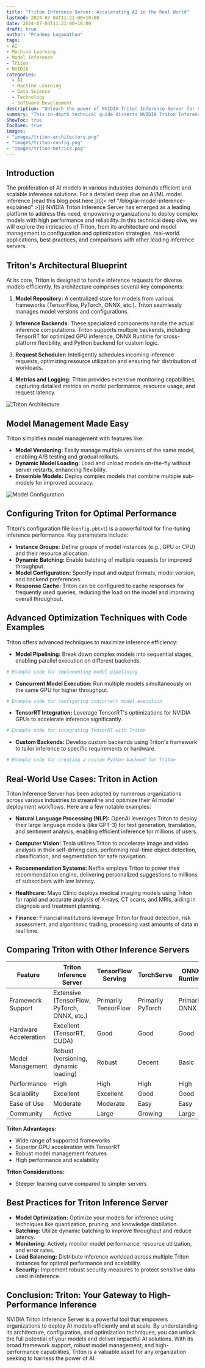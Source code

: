 ```yaml
---
title: "Triton Inference Server: Accelerating AI in the Real World"
lastmod: 2024-07-04T11:21:00+10:00
date: 2024-07-04T11:21:00+10:00
draft: true
author: "Pradeep Loganathan"
tags:
- AI
- Machine Learning
- Model Inference
- Triton
- NVIDIA
categories:
  - AI
  - Machine Learning
  - Data Science
  - Technology
  - Software Development
description: "Unleash the power of NVIDIA Triton Inference Server for scalable and efficient AI model deployment. Explore its architecture, configuration, optimization techniques, real-world use cases, and best practices."
summary: "This in-depth technical guide dissects NVIDIA Triton Inference Server, showcasing its architecture, model management, configuration, and optimization strategies. Explore real-world use cases, compare Triton with other inference servers, and learn best practices for maximizing model performance."
ShowToc: true
TocOpen: true
images:
- "images/triton-architecture.png"
- "images/triton-config.png"
- "images/triton-metrics.png"
---
```

## Introduction

The proliferation of AI models in various industries demands efficient and scalable inference solutions. For a detailed deep dive on AI/ML model inference [read this blog post here.]({{< ref "/blog/ai-model-inference-explained" >}}) NVIDIA Triton Inference Server has emerged as a leading platform to address this need, empowering organizations to deploy complex models with high performance and reliability. In this technical deep dive, we will explore the intricacies of Triton, from its architecture and model management to configuration and optimization strategies, real-world applications, best practices, and comparisons with other leading inference servers.

## Triton's Architectural Blueprint

At its core, Triton is designed to handle inference requests for diverse models efficiently. Its architecture comprises several key components:

1. **Model Repository:** A centralized store for models from various frameworks (TensorFlow, PyTorch, ONNX, etc.). Triton seamlessly manages model versions and configurations.

2. **Inference Backends:** These specialized components handle the actual inference computations. Triton supports multiple backends, including TensorRT for optimized GPU inference, ONNX Runtime for cross-platform flexibility, and Python backend for custom logic.

3. **Request Scheduler:** Intelligently schedules incoming inference requests, optimizing resource utilization and ensuring fair distribution of workloads.

4. **Metrics and Logging:** Triton provides extensive monitoring capabilities, capturing detailed metrics on model performance, resource usage, and request latency.

![Triton Architecture](images/triton-architecture.png "Triton Inference Server Architecture")

## Model Management Made Easy

Triton simplifies model management with features like:

* **Model Versioning:** Easily manage multiple versions of the same model, enabling A/B testing and gradual rollouts.
* **Dynamic Model Loading:** Load and unload models on-the-fly without server restarts, enhancing flexibility.
* **Ensemble Models:** Deploy complex models that combine multiple sub-models for improved accuracy.

![Model Configuration](images/triton-config.png "Triton Model Configuration")

## Configuring Triton for Optimal Performance

Triton's configuration file (`config.pbtxt`) is a powerful tool for fine-tuning inference performance. Key parameters include:

* **Instance Groups:** Define groups of model instances (e.g., GPU or CPU) and their resource allocation.
* **Dynamic Batching:** Enable batching of multiple requests for improved throughput.
* **Model Configuration:** Specify input and output formats, model version, and backend preferences.
* **Response Cache:** Triton can be configured to cache responses for frequently used queries, reducing the load on the model and improving overall throughput.

## Advanced Optimization Techniques with Code Examples

Triton offers advanced techniques to maximize inference efficiency:

* **Model Pipelining:** Break down complex models into sequential stages, enabling parallel execution on different backends.

```python
# Example code for implementing model pipelining
```

* **Concurrent Model Execution:** Run multiple models simultaneously on the same GPU for higher throughput.

```python
# Example code for configuring concurrent model execution
```

* **TensorRT Integration:** Leverage TensorRT's optimizations for NVIDIA GPUs to accelerate inference significantly.

```python
# Example code for integrating TensorRT with Triton
```

* **Custom Backends:** Develop custom backends using Triton's framework to tailor inference to specific requirements or hardware.

```python
# Example code for creating a custom Python backend for Triton
```

## Real-World Use Cases: Triton in Action

Triton Inference Server has been adopted by numerous organizations across various industries to streamline and optimize their AI model deployment workflows. Here are a few notable examples:

* **Natural Language Processing (NLP):** OpenAI leverages Triton to deploy their large language models (like GPT-3) for text generation, translation, and sentiment analysis, enabling efficient inference for millions of users.

* **Computer Vision:** Tesla utilizes Triton to accelerate image and video analysis in their self-driving cars, performing real-time object detection, classification, and segmentation for safe navigation.

* **Recommendation Systems:** Netflix employs Triton to power their recommendation engine, delivering personalized suggestions to millions of subscribers with low latency.

* **Healthcare:** Mayo Clinic deploys medical imaging models using Triton for rapid and accurate analysis of X-rays, CT scans, and MRIs, aiding in diagnosis and treatment planning.

* **Finance:** Financial institutions leverage Triton for fraud detection, risk assessment, and algorithmic trading, processing vast amounts of data in real time.

## Comparing Triton with Other Inference Servers

| Feature                    | Triton Inference Server | TensorFlow Serving | TorchServe | ONNX Runtime |
|----------------------------|-------------------------|--------------------|------------|--------------|
| Framework Support          | Extensive (TensorFlow, PyTorch, ONNX, etc.) | Primarily TensorFlow | Primarily PyTorch | Primarily ONNX |
| Hardware Acceleration      | Excellent (TensorRT, CUDA) | Good                | Good        | Good          |
| Model Management           | Robust (versioning, dynamic loading)       | Robust            | Decent      | Basic        |
| Performance                | High                    | High                | High       | High         |
| Scalability                | Excellent                | Excellent            | Good       | Good         |
| Ease of Use                | Moderate                 | Moderate            | Easy       | Easy         |
| Community                  | Active                   | Large               | Growing    | Large        |

**Triton Advantages:**

* Wide range of supported frameworks
* Superior GPU acceleration with TensorRT
* Robust model management features
* High performance and scalability

**Triton Considerations:**

* Steeper learning curve compared to simpler servers

## Best Practices for Triton Inference Server

* **Model Optimization:** Optimize your models for inference using techniques like quantization, pruning, and knowledge distillation.
* **Batching:** Utilize dynamic batching to improve throughput and reduce latency.
* **Monitoring:** Actively monitor model performance, resource utilization, and error rates.
* **Load Balancing:** Distribute inference workload across multiple Triton instances for optimal performance and scalability.
* **Security:** Implement robust security measures to protect sensitive data used in inference.

## Conclusion: Triton: Your Gateway to High-Performance Inference

NVIDIA Triton Inference Server is a powerful tool that empowers organizations to deploy AI models efficiently and at scale. By understanding its architecture, configuration, and optimization techniques, you can unlock the full potential of your models and deliver impactful AI solutions. With its broad framework support, robust model management, and high-performance capabilities, Triton is a valuable asset for any organization seeking to harness the power of AI.
